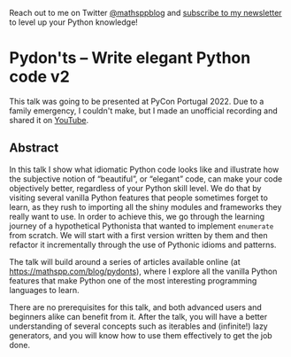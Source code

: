 Reach out to me on Twitter [@mathsppblog](https://twitter.com/mathsppblog)
and [subscribe to my newsletter](https://mathspp.com/subscribe) to level up your Python knowledge!

# Pydon'ts – Write elegant Python code v2

This talk was going to be presented at PyCon Portugal 2022.
Due to a family emergency, I couldn't make, but I made an unofficial recording and shared it on [YouTube](https://youtu.be/ETg64K32Okc).


## Abstract

In this talk I show what idiomatic Python code looks like and illustrate how the subjective notion of “beautiful”, or “elegant” code, can make your code objectively better, regardless of your Python skill level.
We do that by visiting several vanilla Python features that people sometimes forget to learn, as they rush to importing all the shiny modules and frameworks they really want to use. In order to achieve this, we go through the learning journey of a hypothetical Pythonista that wanted to implement `enumerate` from scratch. We will start with a first version written by them and then refactor it incrementally through the use of Pythonic idioms and patterns.

The talk will build around a series of articles available online (at https://mathspp.com/blog/pydonts), where I explore all the vanilla Python features that make Python one of the most interesting programming languages to learn.

There are no prerequisites for this talk, and both advanced users and beginners alike can benefit from it.
After the talk, you will have a better understanding of several concepts such as iterables and (infinite!) lazy generators, and you will know how to use them effectively to get the job done.


[twitter]: https://twitter.com/mathsppblog

